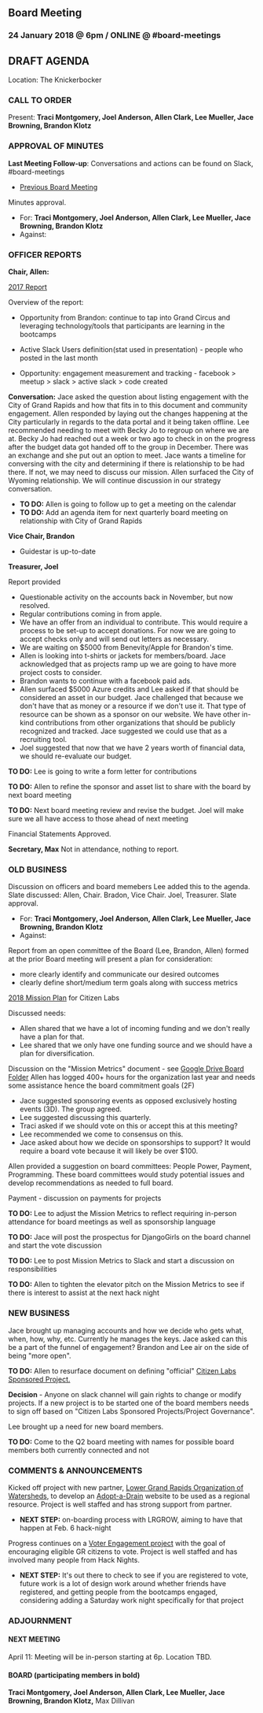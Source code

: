 ## Board Meeting
### 24 January 2018 @ 6pm / ONLINE @ #board-meetings

## DRAFT AGENDA

Location: The Knickerbocker

### CALL TO ORDER
Present: **Traci Montgomery, Joel Anderson, Allen Clark, Lee Mueller, Jace Browning, Brandon Klotz**

### APPROVAL OF MINUTES
**Last Meeting Follow-up**: Conversations and actions can be found on Slack, #board-meetings
 - [Previous Board Meeting](https://github.com/citizenlabsgr/community/blob/master/governance/bd_minutes/2017-10-10.md)

Minutes approval.
- For: **Traci Montgomery, Joel Anderson, Allen Clark, Lee Mueller, Jace Browning, Brandon Klotz**
- Against:
### OFFICER REPORTS

**Chair, Allen:**

[2017 Report](https://docs.google.com/presentation/d/1trdaqvTuPtLvHXc-Cji_W7S0olyV1bRJ4QV6iTU9tsA/edit?usp=sharing)

  Overview of the report:

  - Opportunity from Brandon: continue to tap into Grand Circus and leveraging technology/tools that participants are learning in the bootcamps

  - Active Slack Users definition(stat used in presentation) - people who posted in the last month
  - Opportunity: engagement measurement and tracking - facebook > meetup > slack > active slack > code created

  **Conversation:** Jace asked the question about listing engagement with the City of Grand Rapids and how that fits in to this document and community engagement. Allen responded by laying out the changes happening at the City particularly in regards to the data portal and it being taken offline. Lee recommended needing to meet with Becky Jo to regroup on where we are at. Becky Jo had reached out a week or two ago to check in on the progress after the budget data got handed off to the group in December. There was an exchange and she put out an option to meet. Jace wants a timeline for conversing with the city and determining if there is relationship to be had there. If not, we may need to discuss our mission. Allen surfaced the City of Wyoming relationship. We will continue discussion in our strategy conversation.

  - **TO DO:** Allen is going to follow up to get a meeting on the calendar
  - **TO DO:** Add an agenda item for next quarterly board meeting on relationship with City of Grand Rapids

**Vice Chair, Brandon**

- Guidestar is up-to-date

**Treasurer, Joel**

Report provided

- Questionable activity on the accounts back in November, but now resolved.
- Regular contributions coming in from apple.
- We have an offer from an individual to contribute. This would require a process to be set-up to accept donations. For now we are going to accept checks only and will send out letters as necessary.
- We are waiting on $5000 from Benevity/Apple for Brandon's time.
- Allen is looking into t-shirts or jackets for members/board. Jace acknowledged that as projects ramp up we are going to have more project costs to consider.
- Brandon wants to continue with a facebook paid ads.
- Allen surfaced $5000 Azure credits and Lee asked if that should be considered an asset in our budget. Jace challenged that because we don't have that as money or a resource if we don't use it. That type of resource can be shown as a sponsor on our website. We have other in-kind contributions from other organizations that should be publicly recognized and tracked. Jace suggested we could use that as a recruiting tool.
- Joel suggested that now that we have 2 years worth of financial data, we should re-evaluate our budget.

**TO DO:** Lee is going to write a form letter for contributions

**TO DO:** Allen to refine the sponsor and asset list to share with the board by next board meeting

**TO DO:** Next board meeting review and revise the budget. Joel will make sure we all have access to those ahead of next meeting

Financial Statements Approved.

**Secretary, Max**
Not in attendance, nothing to report.

### OLD BUSINESS

Discussion on officers and board memebers
Lee added this to the agenda.
Slate discussed: Allen, Chair. Bradon, Vice Chair. Joel, Treasurer.
Slate approval.
- For: **Traci Montgomery, Joel Anderson, Allen Clark, Lee Mueller, Jace Browning, Brandon Klotz**
- Against:

Report from an open committee of the Board (Lee, Brandon, Allen) formed at the prior Board meeting will present a plan for consideration:
- more clearly identify and communicate our desired outcomes
- clearly define short/medium term goals along with success metrics

[2018 Mission Plan](https://docs.google.com/presentation/d/1pZSqHW2rNANWistD-84avu01Xn-OGTOURkPnf19arFE/edit?usp=sharing) for Citizen Labs

Discussed needs:
- Allen shared that we have a lot of incoming funding and we don't really have a plan for that.
- Lee shared that we only have one funding source and we should have a plan for diversification.

Discussion on the "Mission Metrics" document - see [Google Drive Board Folder](https://docs.google.com/spreadsheets/d/1Tzme6WZeo0oJ-iRoUB4Pr8DhoMGiBHZNyeV0Pr0l98I/edit?usp=sharing)
Allen has logged 400+ hours for the organization last year and needs some assistance hence the board commitment goals (2F)

- Jace suggested sponsoring events as opposed exclusively hosting events (3D). The group agreed.
- Lee suggested discussing this quarterly.
- Traci asked if we should vote on this or accept this at this meeting?
- Lee recommended we come to consensus on this.
- Jace asked about how we decide on sponsorships to support? It would require a board vote because it will likely be over $100.

Allen provided a suggestion on board committees: People Power, Payment, Programming. These board committees would study potential issues and develop recommendations as needed to full board.

Payment - discussion on payments for projects

**TO DO:** Lee to adjust the Mission Metrics to reflect requiring in-person attendance for board meetings as well as sponsorship language

**TO DO:** Jace will post the prospectus for DjangoGirls on the board channel and start the vote discussion

**TO DO:** Lee to post Mission Metrics to Slack and start a discussion on responsibilities

**TO DO:** Allen to tighten the elevator pitch on the Mission Metrics to see if there is interest to assist at the next hack night

### NEW BUSINESS

Jace brought up managing accounts and how we decide who gets what, when, how, why, etc. Currently he manages the keys. Jace asked can this be a part of the funnel of engagement? Brandon and Lee air on the side of being "more open".

**TO DO:** Allen to resurface document on defining "official" [Citizen Labs Sponsored Project.](https://docs.google.com/document/d/1T5XhNmwdYvoqPLsxI8JUa19B4QVkqsksiCq1l15S_Mg/edit?usp=sharing)

**Decision** - Anyone on slack channel will gain rights to change or modify projects. If a new project is to be started one of the board members needs to sign off based on "Citizen Labs Sponsored Projects/Project Governance".

Lee brought up a need for new board members.

**TO DO:** Come to the Q2 board meeting with names for possible board members both currently connected and not

### COMMENTS & ANNOUNCEMENTS

Kicked off project with new partner, [Lower Grand Rapids Organization of Watersheds](https://www.lgrow.org), to develop an [Adopt-a-Drain](https://github.com/citizenlabsgr/adopt-a-drain) website to be used as a regional resource. Project is well staffed and has strong support from partner.

- **NEXT STEP:** on-boarding process with LRGROW, aiming to have that happen at Feb. 6 hack-night

Progress continues on a [Voter Engagement project](https://github.com/citizenlabsgr/voter-engagement) with the goal of encouraging eligible GR citizens to vote. Project is well staffed and has involved many people from Hack Nights.

- **NEXT STEP:** It's out there to check to see if you are registered to vote, future work is a lot of design work around whether friends have registered, and getting people from the bootcamps engaged, considering adding a Saturday work night specifically for that project

### ADJOURNMENT

#### NEXT MEETING
April 11: Meeting will be in-person starting at 6p. Location TBD.

#### BOARD (participating members in bold)
**Traci Montgomery, Joel Anderson, Allen Clark, Lee Mueller, Jace Browning, Brandon Klotz,** Max Dillivan
